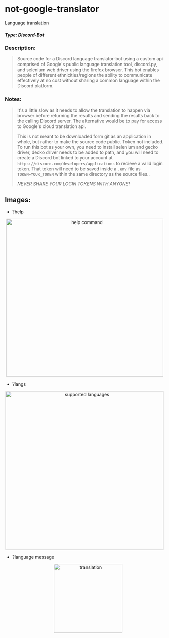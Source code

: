 # not-google-translator
Language translation 
##### *Type: Discord-Bot*

### Description:
>Source code for a Discord language translator-bot using a custom api comprised of Google's public language translation tool, discord.py, and selenium web driver using the firefox browser. This bot enables people of different ethnicities/regions the ability to communicate effectively at no cost without sharing a common language within the Discord platform.

### Notes:
>It's a little slow as it needs to allow the translation to happen via browser before returning the results
>and sending the results back to the calling Discord server. The alternative would be to pay for access to Google's cloud translation api.
>
>This is not meant to be downloaded form git as an application in whole, but rather to make the source code public. Token not included. To run this bot as your own, you need to install selenium and gecko driver, decko driver needs to be added to path, and you will need to create a Discord bot linked to your account at `https://discord.com/developers/applications` to recieve a valid login token. That token will need to be saved inside a `.env` file as `TOKEN=YOUR_TOKEN` within the same directory as the source files..
>
>*NEVER SHARE YOUR LOGIN TOKENS WITH ANYONE!*


## **Images:**
- ?help
<p align="center">
  <img width="497" alt="help command" src="https://github.com/Node0o1/not-google-translator/assets/157242958/a097fd84-54b5-41f0-a599-5ca57533b2cf">
</p>

- ?langs
<p align="center">
  <img width="500" alt="supported languages" src="https://github.com/Node0o1/not-google-translator/assets/157242958/4ac9caa9-64aa-470e-a708-049a1ae28baa">
</p>

- ?language message
  <p align="center">
    <img width="217" alt="translation" src="https://github.com/Node0o1/not-google-translator/assets/157242958/3d6394e6-4cc2-4cd4-9266-b12ec330725f">
  </p>

  

